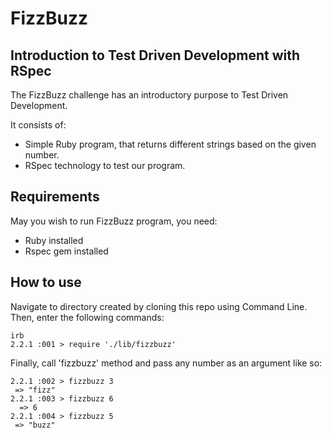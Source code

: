 # FizzBuzz #
## Introduction to Test Driven Development with RSpec ##

<p>The FizzBuzz challenge has an introductory purpose to Test Driven Development.</p>
<p>It consists of:</p>
<ul>
  <li>Simple Ruby program, that returns different strings based on the given number.</li>
  <li>RSpec technology to test our program.</li>
</ul>

## Requirements ##
<p>May you wish to run FizzBuzz program, you need:</p>
<ul>
  <li>Ruby installed</li>
  <li>Rspec gem installed</li>
</ul>


## How to use ##
<p>Navigate to directory created by cloning this repo using Command Line. Then, enter the following commands:

```
irb
2.2.1 :001 > require './lib/fizzbuzz'

```
<p> Finally, call 'fizzbuzz' method and pass any number as an argument like so:</p>

```
2.2.1 :002 > fizzbuzz 3
 => "fizz"
2.2.1 :003 > fizzbuzz 6
  => 6
2.2.1 :004 > fizzbuzz 5
 => "buzz"
 ```
